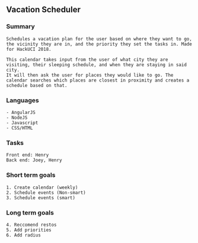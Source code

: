 ## Vacation Scheduler

### Summary
	Schedules a vacation plan for the user based on where they want to go, the vicinity they are in, and the priority they set the tasks in. Made for HackUCI 2018.

	This calendar takes input from the user of what city they are visiting, their sleeping schedule, and when they are staying in said city.
	It will then ask the user for places they would like to go. The calendar searches which places are closest in proximity and creates a schedule based on that.

### Languages
	- AngularJS
	- NodeJS
	- Javascript
	- CSS/HTML

### Tasks
	Front end: Henry
	Back end: Joey, Henry

### Short term goals
	1. Create calendar (weekly)
	2. Schedule events (Non-smart)
	3. Schedule events (smart)

### Long term goals

	4. Reccomend restos
	5. Add priorities
	6. Add radius